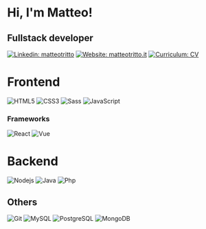 # Hi, I'm Matteo!

## Fullstack developer

[![Linkedin: matteotritto](https://img.shields.io/badge/-matteotritto-blue?style=flat-square&logo=Linkedin&logoColor=white&link=https://www.linkedin.com/in/matteotritto/)](https://www.linkedin.com/in/matteotritto/)
[![Website: matteotritto.it](https://img.shields.io/badge/-matteotritto.it-orange?style=flat-square&link=https://www.matteotritto.it)](https://www.matteotritto.it)
[![Curriculum: CV](https://img.shields.io/badge/-CV-green?style=flat-square&link=https://www.matteotritto.it/cv)](https://www.matteotritto.it/cv)

# Frontend
![HTML5](https://img.shields.io/badge/-HTML5-%23E44D27?style=flat-square&logo=html5&logoColor=ffffff)
![CSS3](https://img.shields.io/badge/-CSS3-%231572B6?style=flat-square&logo=css3)
![Sass](https://img.shields.io/badge/-Sass-%23CC6699?style=flat-square&logo=sass&logoColor=ffffff)
![JavaScript](https://img.shields.io/badge/-JavaScript-black?style=flat-square&logo=javascript)

### Frameworks
![React](https://img.shields.io/badge/-React-black?style=flat-square&logo=react)
![Vue](https://img.shields.io/badge/-Vue.js-black?style=flat-square&logo=vue.js)

# Backend
![Nodejs](https://img.shields.io/badge/-Nodejs-black?style=flat-square&logo=Node.js)
![Java](https://img.shields.io/badge/-Java-%23E44D27?style=flat-square&logo=java)
![Php](https://img.shields.io/badge/-Php-%231572B6?style=flat-square&logo=php&logoColor=ffffff)

## Others
![Git](https://img.shields.io/badge/-Git-black?style=flat-square&logo=git)
![MySQL](https://img.shields.io/badge/-MySQL-black?style=flat-square&logo=mysql)
![PostgreSQL](https://img.shields.io/badge/-PostgreSQL-black?style=flat-square&logo=Postgresql)
![MongoDB](https://img.shields.io/badge/-MongoDB-black?style=flat-square&logo=mongodb)
